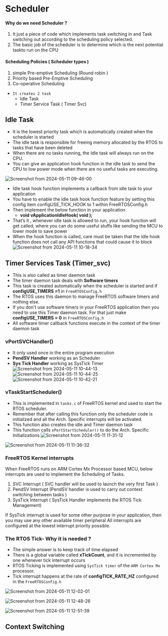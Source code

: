 # Scheduler 

#### Why do we need Scheduler ?
1. It just a piece of code which implements task switching in and Task switching out according to the scheduling policy selected.
2. The basic job of the scheduler is to determine which is the next potential taskto run on the CPU

#### Scheduling Policies ( Scheduler types )
1. simple Pre-emptive Scheduling (Round robin )
2. Priority based Pre-Emptive Scheduling
3. Co-operative Scheduling

   
- `It creates 2 task`
  + Idle Task
  + Timer Service Task ( Timer Svc)
 

## Idle Task
- It is the lowest priority task which is automatically created when the scheduler is started
- The idle task is responsible for freeing memory allocated by the RTOS to tasks that have been deleted
- When there are no tasks running, the Idle task will always run on the CPU.
- You can give an application hook function in the idle task to send the CPU to low power mode when there are no useful tasks are executing.
  
![Screenshot from 2024-05-11 09-46-00](https://github.com/PranabNandy/FreeRTOS/assets/34576104/9cb761d6-d0e8-4909-ad85-fe593c8c1586)

- Idle task hook function implements a callback from idle task to your application
- You have to enable the idle task hook function feature by setting this config item configUSE_TICK_HOOK to 1 within FreeRTOSConfig.h
- Then implement the below function in your application
  + **void vApplicationIdleHook( void );**
- That’s it , whenever idle task is allowed to run, your hook function will get called, where you can do some useful stuffs like sending the MCU to lower mode to save power
- When the hook function is called, care must be taken that the idle hook function does not call any API functions that could cause it to block
![Screenshot from 2024-05-11 10-18-34](https://github.com/PranabNandy/FreeRTOS/assets/34576104/58acc8c1-0a7b-4b8f-bb3b-df791467b320)

  
## Timer Services Task (Timer_svc)
- This is also called as timer daemon task
- The timer daemon task deals with **Software timers**
- This task is created automatically when the scheduler is started and if **configUSE_TIMERS =1** in `FreeRTOSConfig.h`
- The RTOS uses this daemon to manage FreeRTOS software timers and nothing else.
- If you don't use software timers in your FreeRTOS application then you need to use this Timer daemon task. For that just make **configUSE_TIMERS = 0** in `FreeRTOSConfig.h`
- All software timer callback functions execute in the context of the timer daemon task

  
### vPortSVCHandler()
- It only used once in the entire program execution
- **PendSV Handler** working as an Scheduler
- **Sys Tick Handler** working as SysTick Timer 
![Screenshot from 2024-05-11 10-44-13](https://github.com/PranabNandy/FreeRTOS/assets/34576104/63dbd2d7-150a-4d5a-ada6-6ece3b2ff8ad)
![Screenshot from 2024-05-11 10-44-25](https://github.com/PranabNandy/FreeRTOS/assets/34576104/1760234c-4b48-4a3e-8def-9202967d9b17)
![Screenshot from 2024-05-11 10-42-21](https://github.com/PranabNandy/FreeRTOS/assets/34576104/907eeeaa-0b12-4f33-883c-53fc853c380e)

### vTaskStartScheduler()
- This is implemented in `tasks.c` of FreeRTOS kernel and used to start the RTOS scheduler.
- Remember that after calling this function only the scheduler code is initialized and all the Arch. Specific interrupts will be activated.
- This function also creates the idle and Timer daemon task
- This function calls `xPortStartScheduler()` to do the Arch. Specific Initializations
![Screenshot from 2024-05-11 11-31-12](https://github.com/PranabNandy/FreeRTOS/assets/34576104/121233c6-8ca9-4deb-ba58-73630d65f3e6)

![Screenshot from 2024-05-11 11-36-32](https://github.com/PranabNandy/FreeRTOS/assets/34576104/5a2e6960-25af-49b1-a674-269a314d055f)

### FreeRTOS Kernel interrupts
When FreeRTOS runs on ARM Cortex Mx Processor based MCU, below interrupts are used to implement the Scheduling of Tasks.
1. SVC Interrupt ( SVC handler will be used to launch the very first Task )
2. PendSV Interrupt (PendSV handler is used to carry out context switching between tasks )
3. SysTick Interrupt ( SysTick Handler implements the RTOS Tick Management)
   
If SysTick interrupt is used for some other purpose in your application, then you may use any other available timer peripheral
All interrupts are configured at the lowest interrupt priority possible.

### The RTOS Tick- Why it is needed ?
- The simple answer is to keep track of time elapsed
- There is a global variable called **xTickCount**, and it is incremented by one whenever tick interrupt occurs
- RTOS Ticking is implemented using `SysTick timer` of the `ARM Cortex Mx` processor.
- Tick interrupt happens at the rate of **configTICK_RATE_HZ** configured in the `FreeRTOSConfig.h`
  
![Screenshot from 2024-05-11 12-02-01](https://github.com/PranabNandy/FreeRTOS/assets/34576104/f1766813-b0d9-40ea-bcd8-50fc56f628be)

![Screenshot from 2024-05-11 12-48-26](https://github.com/PranabNandy/FreeRTOS/assets/34576104/c6ae3057-d965-4666-9529-9a8fc879db34)

![Screenshot from 2024-05-11 12-51-39](https://github.com/PranabNandy/FreeRTOS/assets/34576104/9f54f1a8-2b20-4361-ae9b-645cf5e78839)

## Context Switching
  
